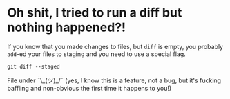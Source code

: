 # Oh shit, I tried to run a diff but nothing happened?!

If you know that you made changes to files, but `diff` is empty, you probably `add`-ed your files to staging and you need to use a special flag.

```
git diff --staged
```

File under ¯\\_(ツ)\_/¯ (yes, I know this is a feature, not a bug, but it's fucking baffling and non-obvious the first time it happens to you!)
